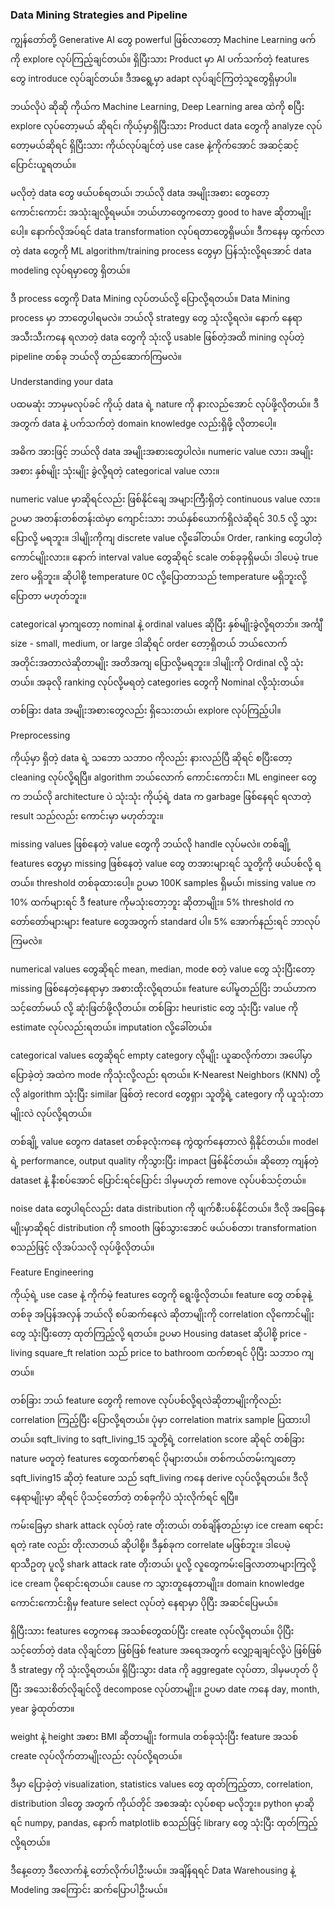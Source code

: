 ### Data Mining Strategies and Pipeline

ကျွန်တော်တို့ Generative AI တွေ powerful ဖြစ်လာတော့ Machine Learning ဖက်ကို explore လုပ်ကြည့်ချင်တယ်။
ရှိပြီးသား Product မှာ AI ပက်သက်တဲ့ features တွေ introduce လုပ်ချင်တယ်။ ဒီအရွေ့မှာ adapt လုပ်ချင်ကြတဲ့သူတွေရှိမှာပါ။

ဘယ်လိုပဲ ဆိုဆို ကိုယ်က Machine Learning, Deep Learning area ထဲကို စပြီး explore လုပ်တော့မယ် ဆိုရင်၊
ကိုယ့်မှာရှိပြီးသား Product data တွေကို analyze လုပ်တော့မယ်ဆိုရင် ရှိပြီးသား ကိုယ်လုပ်ချင်တဲ့ use case နဲ့ကိုက်အောင် အဆင့်ဆင့် ပြောင်းယူရတယ်။

မလိုတဲ့ data တွေ ဖယ်ပစ်ရတယ်၊ ဘယ်လို data အမျိုးအစား တွေတော့ ကောင်းကောင်း အသုံးချလို့ရမယ်။
ဘယ်ဟာတွေကတော့ good to have ဆိုတာမျိုးပေါ့။ နောက်လိုအပ်ရင် data transformation လုပ်ရတာတွေရှိမယ်။
ဒီကနေမှ ထွက်လာတဲ့ data တွေကို ML algorithm/training process တွေမှာ ပြန်သုံးလို့ရအောင် data modeling လုပ်ရမှာတွေ ရှိတယ်။

ဒီ process တွေကို Data Mining လုပ်တယ်လို့ ပြောလို့ရတယ်။ Data Mining process မှာ ဘာတွေပါရမလဲ။ ဘယ်လို strategy တွေ သုံးလို့ရလဲ။
နောက် နေရာအသီးသီးကနေ ရလာတဲ့ data တွေကို သုံးလို့ usable ဖြစ်တဲ့အထိ mining လုပ်တဲ့ pipeline တစ်ခု ဘယ်လို တည်ဆောက်ကြမလဲ။

Understanding your data

ပထမဆုံး ဘာမှမလုပ်ခင် ကိုယ့် data ရဲ့ nature ကို နားလည်အောင် လုပ်ဖို့လိုတယ်။
ဒီအတွက် data နဲ့ ပက်သက်တဲ့ domain knowledge လည်းရှိဖို့ လိုတာပေါ့။ 

အဓိက အားဖြင့် ဘယ်လို data အမျိုးအစားတွေပါလဲ။ numeric value လား၊ အမျိုးအစား နှစ်မျိုး သုံးမျိုး ခွဲလို့ရတဲ့ categorical value လား။

numeric value မှာဆိုရင်လည်း ဖြစ်နိုင်ချေ အများကြီးရှိတဲ့ continuous value လား။
ဥပမာ အတန်းတစ်တန်းထဲမှာ ကျောင်းသား ဘယ်နှစ်ယောက်ရှိလဲဆိုရင် 30.5 လို့ သွားပြောလို့ မရဘူး။ ဒါမျိုးကိုကျ discrete value လို့ခေါ်တယ်။ Order, ranking တွေပါတဲ့ ကောင်မျိုးလား။
နောက် interval value တွေဆိုရင် scale တစ်ခုခုရှိမယ်၊ ဒါပေမဲ့ true zero မရှိဘူး။ ဆိုပါစို့ temperature 0C လို့ပြောတာသည် temperature မရှိဘူးလို့ ပြောတာ မဟုတ်ဘူး။

categorical မှာကျတော့ nominal နဲ့ ordinal values ဆိုပြီး နှစ်မျိုးခွဲလို့ရတဘ်။ 
အင်္ကျီ size - small, medium, or large ဒါဆိုရင် order တော့ရှိတယ် ဘယ်လောက် အတိုင်းအတာလဲဆိုတာမျိုး အတိအကျ ပြောလို့မရဘူး။
ဒါမျိုးကို Ordinal လို့ သုံးတယ်။ အခုလို ranking လုပ်လို့မရတဲ့ categories တွေကို Nominal လို့သုံးတယ်။

တစ်ခြား data အမျိုးအစားတွေလည်း ရှိသေးတယ်၊ explore လုပ်ကြည့်ပါ။

Preprocessing

ကိုယ့်မှာ ရှိတဲ့ data ရဲ့ သဘော သဘာဝ ကိုလည်း နားလည်ပြီ ဆိုရင် စပြီးတော့ cleaning လုပ်လို့ရပြီ။
algorithm ဘယ်လောက် ကောင်းကောင်း၊ ML engineer တွေက ဘယ်လို architecture ပဲ သုံးသုံး ကိုယ့်ရဲ့ data က garbage ဖြစ်နေရင် ရလာတဲ့ result သည်လည်း ကောင်းမှာ မဟုတ်ဘူး။

missing values ဖြစ်နေတဲ့ value တွေကို ဘယ်လို handle လုပ်မလဲ။ တစ်ချို့ features တွေမှာ missing ဖြစ်နေတဲ့ value တွေ တအားများရင် သူတို့ကို ဖယ်ပစ်လို့ ရတယ်။
threshold တစ်ခုထားပေါ့။ ဥပမာ 100K samples ရှိမယ်၊ missing value က 10% ထက်များရင် ဒီ feature ကိုမသုံးတော့ဘူး ဆိုတာမျိုး။ 
5% threshold က တော်တော်များများ feature တွေအတွက် standard ပါ။ 5% အောက်နည်းရင် ဘာလုပ်ကြမလဲ။

numerical values တွေဆိုရင် mean, median, mode စတဲ့ value တွေ သုံးပြီးတော့ missing ဖြစ်နေတဲ့နေရာမှာ အစားထိုးလို့ရတယ်။ feature ပေါ်မူတည်ပြိး ဘယ်ဟာက သင့်တော်မယ်
လို့ ဆုံးဖြတ်ဖို့လိုတယ်။ တစ်ခြား heuristic တွေ သုံးပြီး value ကို estimate လုပ်လည်းရတယ်။ imputation လို့ခေါ်တယ်။

categorical values တွေဆိုရင် empty category လိုမျိုး ယူဆလိုက်တာ၊ အပေါ်မှာပြောခဲ့တဲ့ အထဲက mode ကိုသုံးလို့လည်း ရတယ်။ 
K-Nearest Neighbors (KNN) တို့လို algorithm သုံးပြီး similar ဖြစ်တဲ့ record တွေရှာ၊ သူတို့ရဲ့ category ကို ယူသုံးတာမျိုးလဲ လုပ်လို့ရတယ်။

တစ်ချို့ value တွေက dataset တစ်ခုလုံးကနေ ကွဲထွက်နေတာလဲ ရှိနိုင်တယ်။ model ရဲ့ performance, output quality ကိုသွားပြီး impact ဖြစ်နိုင်တယ်။ 
ဆိုတော့ ကျန်တဲ့ dataset နဲ့ နီးစပ်အောင် ပြောင်းရင်ပြောင်း ဒါမှမဟုတ် remove လုပ်ပစ်သင့်တယ်။

noise data တွေပါရင်လည်း data distribution ကို ဖျက်စီးပစ်နိုင်တယ်။ ဒီလို အခြေနေမျိုးမှာဆိုရင် distribution ကို smooth ဖြစ်သွားအောင် ဖယ်ပစ်တာ၊ transformation စသည်ဖြင့် လိုအပ်သလို
လုပ်ဖို့လိုတယ်။

Feature Engineering

ကိုယ့်ရဲ့ use case နဲ့ ကိုက်မဲ့ features တွေကို ရွေးဖို့လိုတယ်။ feature တွေ တစ်ခုနဲ့ တစ်ခု အပြန်အလှန် ဘယ်လို စပ်ဆက်နေလဲ ဆိုတာမျိုးကို correlation လိုကောင်မျိုးတွေ သုံးပြီးတော့
ထုတ်ကြည့်လို့ ရတယ်။ ဥပမာ Housing dataset ဆိုပါစို့ price - living square_ft relation သည် price to bathroom ထက်စာရင် ပိုပြီး သဘာဝ ကျတယ်။ 

တစ်ခြား ဘယ် feature တွေကို remove လုပ်ပစ်လို့ရလဲဆိုတာမျိုးကိုလည်း correlation ကြည့်ပြီး ပြောလို့ရတယ်။ ပုံမှာ correlation matrix sample ပြထားပါတယ်။ 
sqft_living to sqft_living_15 သူတို့ရဲ့ correlation score ဆိုရင် တစ်ခြား nature မတူတဲ့ features တွေထက်စာရင် ပိုများတယ်။ 
တစ်ကယ်တမ်းကျတော့ sqft_living15 ဆိုတဲ့ feature သည် sqft_living ကနေ derive လုပ်လို့ရတယ်။ ဒီလိုနေရာမျိုးမှာ ဆိုရင် ပိုသင့်တော်တဲ့ တစ်ခုကိုပဲ သုံးလိုက်ရင် ရပြီ။

ကမ်းခြေမှာ shark attack လုပ်တဲ့ rate တိုးတယ်၊ တစ်ချိန်တည်းမှာ ice cream ရောင်းရတဲ့ rate လည်း တိုးလာတယ် ဆိုပါစို့။ ဒီနှစ်ခုက correlate မဖြစ်ဘူး။ ဒါပေမဲ့ 
ရာသီဥတု ပူလို့ shark attack rate တိုးတယ်၊ ပူလို့ လူတွေကမ်းခြေလာတာများကြလို့ ice cream ပိုရောင်းရတယ်။ cause က သွားတူနေတာမျိုး။ domain knowledge ကောင်းကောင်းရှိမှ
feature select လုပ်တဲ့ နေရာမှာ ပိုပြီး အဆင်ပြေမယ်။ 

ရှိပြီးသား features တွေကနေ အသစ်တွေထပ်ပြီး create လုပ်လို့ရတယ်။ ပိုပြီး သင့်တော်တဲ့ data လိုချင်တာ ဖြစ်ဖြစ် feature အရေအတွက် လျှော့ချချင်လို့ပဲ ဖြစ်ဖြစ် ဒီ strategy ကို သုံးလို့ရတယ်။
ရှိပြီးသွား data ကို aggregate လုပ်တာ, ဒါမှမဟုတ် ပိုပြီး အသေးစိတ်လိုချင်လို့ decompose လုပ်တာမျိုး။ ဥပမာ date ကနေ day, month, year ခွဲထုတ်တာ။

weight နဲ့ height အစား BMI ဆိုတာမျိုး formula တစ်ခုသုံးပြီး feature အသစ် create လုပ်လိုက်တာမျိုးလည်း လုပ်လို့ရတယ်။

ဒီမှာ ပြောခဲ့တဲ့ visualization, statistics values တွေ ထုတ်ကြည့်တာ, correlation, distribution ဒါတွေ အတွက် ကိုယ်တိုင် အစအဆုံး လုပ်စရာ မလိုဘူး။
python မှာဆိုရင် numpy, pandas, နောက် matplotlib စသည်ဖြင့် library တွေ သုံးပြီး ထုတ်ကြည့်လို့ရတယ်။

ဒီနေ့တော့ ဒီလောက်နဲ့ တော်လိုက်ပါဦးမယ်။ အချိန်ရရင် Data Warehousing နဲ့ Modeling အကြောင်း ဆက်ပြောပါဦးမယ်။